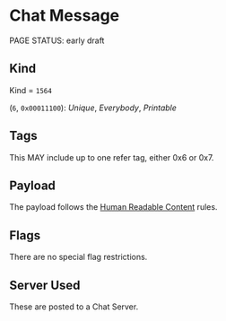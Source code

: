 # Chat Message

<status>PAGE STATUS: early draft</status>

## Kind

Kind = `1564`

(`6`, `0x00011100`): *Unique*, *Everybody*, *Printable*

## Tags

This MAY include up to one refer tag, either 0x6 or 0x7.

## Payload

The payload follows the [Human Readable Content](human_readable_content.md) rules.

## Flags

There are no special flag restrictions.

## Server Used

These are posted to a Chat Server.
